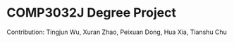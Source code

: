 # COMP3032J Degree Project

Contribution: Tingjun Wu, Xuran Zhao, Peixuan Dong, Hua Xia, Tianshu Chu
